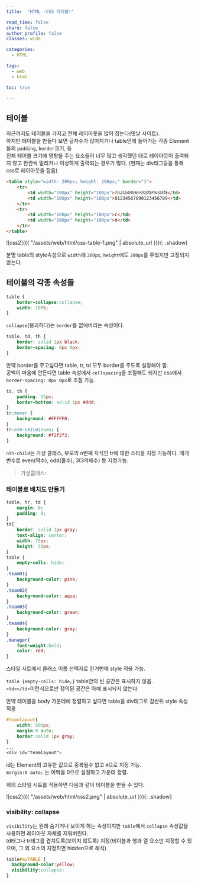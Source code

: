 ```yaml
---
title:  "HTML -CSS 테이블!"

read_time: false
share: false
author_profile: false
classes: wide

categories:
  - HTML

tags:
  - web
  - html

toc: true

---
```


## 테이블


최근까지도 테이블을 가지고 전체 레이아웃을 많이 잡는다(옛날 사이트).  
하지만 테이블을 만들다 보면 글자수가 많아지거나 table안에 들어가는 각종 Element들의  `padding`, `border`크기, 등  
전체 테이블 크기에 영향을 주는 요소들이 너무 많고 생각했던 대로 레이아웃이 출력되지 않고 한칸씩 밀리거나 이상하게 출력되는 경우가 많다. 
 (현재는 div태그등을 통해 css로 레이아웃을 잡음)  

```html
<table style="width: 200px; height: 200px;" border="1">
	<tr>
		<td width="100px" height="100px">가나다라마바사아차카타파하</td>
		<td width="100px" height="100px">01234567890123456789</td>
	</tr>
	<tr>
		<td width="100px" height="100px">c</td>
		<td width="100px" height="100px">d</td>
	</tr>
</table>
```

![css2]({{ "/assets/web/html/css-table-1.png" | absolute_url }}){: .shadow}  

분명 table의 style속성으로 `width`에 `200px`, `height`에도 `200px`를 주었지만 고정되지 않는다.  

## 테이블의 각종 속성들

```css
table {
	border-collapse:collapse;
	width: 100%;
}
```
`collapse`(붕괴하다)는 `border`를 없애버리는 속성이다.  

```css
table, td, th {
	border: solid 1px black;
    border-spacing: 0px 0px;
}
```
만약 border를 주고싶다면 table, tr, td 모두 border를 주도록 설정해야 함.  
공백이 마음에 안든다면 table 속성에서 `cellspacing`을 조절해도 되지만 css에서 `border-spacing: 0px 0px`로 조절 가능.

```css
td, th {
	padding: 15px;
	border-bottom: solid 1px #ddd;
}
tr:hover {
	background: #FFFFF0;
}
tr:nth-child(even) {
	background: #f2f2f2;
}
```
`nth-child`는 가상 클래스, 부모의 n번째 자식인 tr에 대한 스타을 지정 가능하다. 매개변수로 even(짝수), odd(홀수), 3(3의배수) 등 지정가능. 

>가상클래스: 

### 테이블로 배치도 만들기  

```css
table, tr, td {
	margin: 0;
	padding: 0;
}
td{
	border: solid 1px gray;
	text-align: center;
	width: 75px;
	height: 50px;
}
table {
	empty-cells: hide;
}
.team01{
	background-color: pink;	
}
.team02{
	background-color: aqua;	
}
.team03{
	background-color: green;	
}
.team04{
	background-color: gray;	
}
.manager{
	font-weight:bold;
	color: red;	
}
```


스타일 시트에서 클래스 이름 선택자로 한거번에 style 적용 가능.  

`table {empty-cells: hide;}` table안의 빈 공간은 표시하지 않음.  
`<td></td>`이런식으로만 정의된 공간은 아예 표시되지 않는다.  

만약 테이블을 body 가운데에 정렬하고 싶다면
table을 div태그로 감싼뒤 style 속성 적용

```css
#teamlayout{
	width: 600px;
	margin:0 auto; 
	border:solid 1px gray;
}
...
<div id="teamlayout">
```

id는 Element의 고유한 값으로 중복될수 없고 `#`으로 지정 가능.  
`margin:0 auto;` 는 여백을 0으로 설정하고 가운데 정렬.

위의 스타일 시트를 적용하면 다음과 같이 테이블을 만들 수 있다.

![css2]({{ "/assets/web/html/css2.png" | absolute_url }}){: .shadow}  


### visibility: collapse

`visibility`는 원래 숨기거나 보이게 하는 속성이지만 `table`에서 `collapse` 속성값을 사용하면 레이아웃 자체를 지워버린다.  
td태그나 tr태그를 겹치도록(보이지 않도록) 지정(테이블과 행과 열 요소만 지정할 수 있으며, 그 외 요소의 지정하면 hidden으로 해석)  

```css
table#myTABLE {
  background-color:yellow;
  visibility:collapse;
}
```